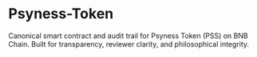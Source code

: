 # Psyness-Token
Canonical smart contract and audit trail for Psyness Token (PSS) on BNB Chain. Built for transparency, reviewer clarity, and philosophical integrity.
